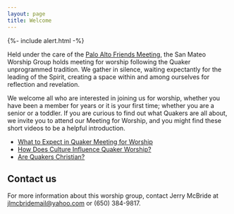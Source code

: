 ```yaml
---
layout: page
title: Welcome
---
```

{%- include alert.html -%}

Held under the care of the [Palo Alto Friends Meeting](http://www.pafm.org), the San Mateo Worship Group holds meeting for worship following the Quaker  unprogrammed tradition. We gather in silence, waiting expectantly for the leading of the Spirit, creating a space within and among ourselves for reflection and revelation.

We welcome all who are interested in joining us for worship, whether you have been a member for years or it is your first time; whether you are a senior or a toddler. If you are curious to find out what Quakers are all about, we invite you to attend our Meeting for Worship, and you might find these short videos to be a helpful introduction.

* [What to Expect in Quaker Meeting for Worship](https://youtu.be/hxjH4sa2RFI)
* [How Does Culture Influence Quaker Worship?](https://youtu.be/F1cQX0Nvd9Q)
* [Are Quakers Christian?](https://youtu.be/CMH3OqFh_dM)

<!--
## Schedule

The San Mateo Worship Group meets every first and third Sunday at 10:00 AM at the **Gardeners' Association Hall** of the San Mateo Japanese-American Community Center, at [503 East 5th Avenue, San Mateo, CA](https://goo.gl/maps/dUF4DYRoydx).

Light refreshments will be available after each meeting for worship. We welcome all seekers, including those new to Quaker worship, to join us.
-->

## Contact us

For more information about this worship group, contact Jerry McBride at [jlmcbridemail@yahoo.com](mailto:jlmcbridemail@yahoo.com) or (650) 384-9817.
